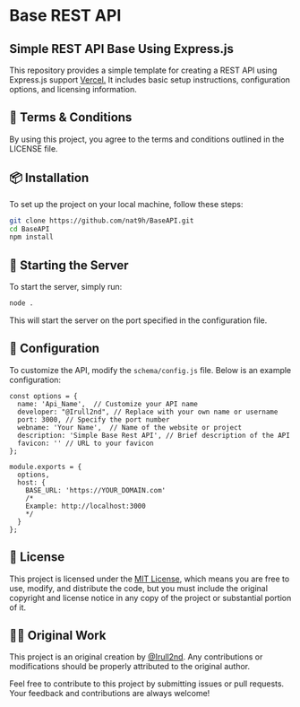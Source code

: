 # Base REST API

## Simple REST API Base Using Express.js

This repository provides a simple template for creating a REST API using Express.js support [Vercel.](https://vercel.com "Vercel.") It includes basic setup instructions, configuration options, and licensing information.

## 📮 Terms & Conditions

By using this project, you agree to the terms and conditions outlined in the LICENSE file.

## 📦 Installation
To set up the project on your local machine, follow these steps:

```bash
git clone https://github.com/nat9h/BaseAPI.git
cd BaseAPI
npm install
```

## 🚀 Starting the Server
To start the server, simply run:

```bash
node .
```
This will start the server on the port specified in the configuration file.

## 🔧 Configuration
To customize the API, modify the `schema/config.js` file. Below is an example configuration:
```
const options = {
  name: 'Api_Name',  // Customize your API name
  developer: "@Irull2nd", // Replace with your own name or username
  port: 3000, // Specify the port number
  webname: 'Your Name',  // Name of the website or project
  description: 'Simple Base Rest API', // Brief description of the API
  favicon: '' // URL to your favicon
};

module.exports = {
  options,
  host: {
    BASE_URL: 'https://YOUR_DOMAIN.com'
    /*
    Example: http://localhost:3000
    */
  }
};
```
## 📝 License

This project is licensed under the [MIT License](LICENSE), which means you are free to use, modify, and distribute the code, but you must include the original copyright and license notice in any copy of the project or substantial portion of it.

## 👨‍💻 Original Work
This project is an original creation by [@Irull2nd](https://www.github.com/khrlmstfa "@Irull2nd"). Any contributions or modifications should be properly attributed to the original author.

Feel free to contribute to this project by submitting issues or pull requests. Your feedback and contributions are always welcome!